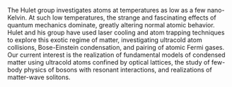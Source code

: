 The Hulet group investigates atoms at temperatures as low as a few nano-Kelvin. At such low temperatures, the strange and fascinating effects of quantum mechanics dominate, greatly altering normal atomic behavior. Hulet and his group have used laser cooling and atom trapping techniques to explore this exotic regime of matter, investigating ultracold atom collisions, Bose-Einstein condensation, and pairing of atomic Fermi gases. Our current interest is the realization of fundamental models of condensed matter using ultracold atoms confined by optical lattices, the study of few-body physics of bosons with resonant interactions, and realizations of matter-wave solitons.
